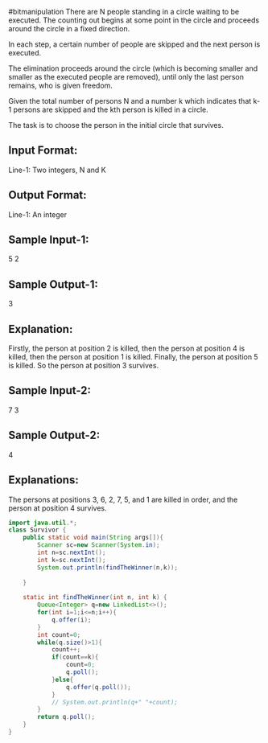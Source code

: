 #bitmanipulation 
There are N people standing in a circle waiting to be executed. 
The counting out begins at some point in the circle and proceeds around the circle in a fixed direction. 

In each step, a certain number of people are skipped and the next person is executed.

The elimination proceeds around the circle (which is becoming smaller and smaller as 
the executed people are removed), until only the last person remains, who is given freedom. 

Given the total number of persons N and a number k which indicates that k-1 persons are 
skipped and the kth person is killed in a circle. 

The task is to choose the person in the initial circle that survives.

Input Format:
-------------
Line-1: Two integers, N and K

Output Format:
--------------
Line-1: An integer

Sample Input-1:
---------------
5 2

Sample Output-1:
----------------
3

Explanation: 
-------------
Firstly, the person at position 2 is killed, 
then the person at position 4 is killed, then the person at position 1 is killed. 
Finally, the person at position 5 is killed. So the person at position 3 survives. 

Sample Input-2:
---------------
7 3

Sample Output-2:
----------------
4

Explanations: 
--------------
The persons at positions 3, 6, 2, 7, 5, and 1 are killed in order, 
and the person at position 4 survives.

```java
import java.util.*;
class Survivor {
    public static void main(String args[]){
        Scanner sc=new Scanner(System.in);
        int n=sc.nextInt();
        int k=sc.nextInt();
        System.out.println(findTheWinner(n,k));
        
    }
    
    static int findTheWinner(int n, int k) {
        Queue<Integer> q=new LinkedList<>();
        for(int i=1;i<=n;i++){
            q.offer(i);
        }
        int count=0;
        while(q.size()>1){
            count++;
            if(count==k){
                count=0;
                q.poll();
            }else{
                q.offer(q.poll());
            }
            // System.out.println(q+" "+count);
        }
        return q.poll();
    }
}
```